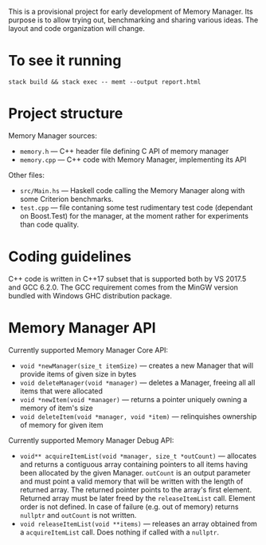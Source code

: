 This is a provisional project for early development of Memory Manager. Its purpose is to allow trying out, benchmarking and sharing various ideas. The layout and code organization will change.

# To see it running
```
stack build && stack exec -- memt --output report.html
```

# Project structure
Memory Manager sources:
* `memory.h` —  C++ header file defining C API of memory manager
* `memory.cpp` — C++ code with Memory Manager, implementing its API

Other files:
* `src/Main.hs` — Haskell code calling the Memory Manager along with some Criterion benchmarks.
* `test.cpp` — file contaning some test rudimentary test code (dependant on Boost.Test) for the manager, at the moment rather for experiments than code quality.

# Coding guidelines
C++ code is written in C++17 subset that is supported both by VS 2017.5 and GCC 6.2.0. The GCC requirement comes from the MinGW version bundled with Windows GHC distribution package.

# Memory Manager API
Currently supported Memory Manager Core API:
* `void *newManager(size_t itemSize)` — creates a new Manager that will provide items of given size in bytes
* `void deleteManager(void *manager)` — deletes a Manager, freeing all all items that were allocated
* `void *newItem(void *manager)` — returns a pointer uniquely owning a memory of item's size
* `void deleteItem(void *manager, void *item)` — relinquishes ownership of memory for given item

Currently supported Memory Manager Debug API:
* `void** acquireItemList(void *manager, size_t *outCount)` — allocates and returns a contiguous array containing pointers to all items having been allocated by the given Manager. `outCount` is an output parameter and must point a valid memory that will be written with the length of returned array. The returned pointer points to the array's first element. Returned array must be later freed by the `releaseItemList` call. Element order is not defined. In case of failure (e.g. out of memory) returns `nullptr` and `outCount` is not written.
* `void releaseItemList(void **items)` — releases an array obtained from a `acquireItemList` call. Does nothing if called with a `nullptr`.
